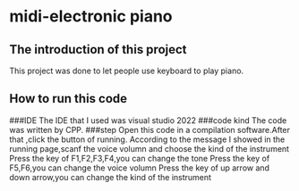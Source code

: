 # midi-electronic piano

## The introduction of this project
This project was done to let people use keyboard to play piano.
## How to run this code

###IDE
The IDE that I used was visual studio 2022
###code kind
The code was written by CPP.
###step
Open this code in a compilation software.After that ,click the button of running.<bar>
According to the message I showed in the running page,scanf the voice volumn and choose the kind of the instrument <bar>
Press the key of F1,F2,F3,F4,you can change the tone<bar>
Press the key of F5,F6,you can change the voice volumn<bar>
Press the key of up arrow and down arrow,you can change the kind of the instrument
